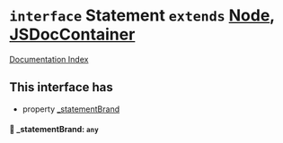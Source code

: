 # `interface` Statement `extends` [Node](../interface.Node/README.md), [JSDocContainer](../interface.JSDocContainer/README.md)

[Documentation Index](../README.md)

## This interface has

- property [\_statementBrand](#-statementbrand-any)


#### 📄 \_statementBrand: `any`



